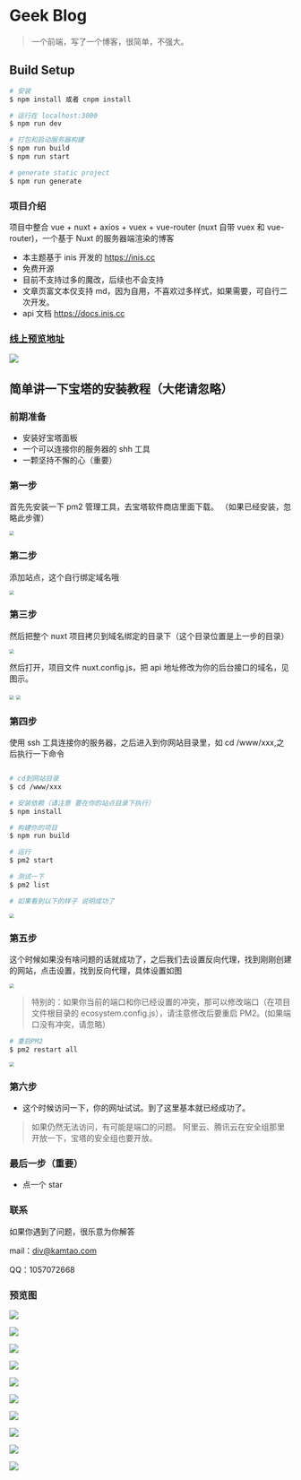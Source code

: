 # Geek Blog

> 一个前端，写了一个博客，很简单，不强大。

## Build Setup

```bash
# 安装
$ npm install 或者 cnpm install

# 运行在 localhost:3000
$ npm run dev

# 打包和启动服务器构建
$ npm run build
$ npm run start

# generate static project
$ npm run generate
```

### 项目介绍

项目中整合 vue + nuxt + axios + vuex + vue-router (nuxt 自带 vuex 和 vue-router)，一个基于 Nuxt 的服务器端渲染的博客

- 本主题基于 inis 开发的 https://inis.cc 
- 免费开源
- 目前不支持过多的魔改，后续也不会支持
- 文章页富文本仅支持 md，因为自用，不喜欢过多样式，如果需要，可自行二次开发。
- api 文档 https://docs.inis.cc 

### [线上预览地址](https://blog.kamtao.com)

![](https://tngeek-mall-1255310647.cos.ap-guangzhou.myqcloud.com/public/geek_blog_readme/geek_1.png!custom)

## 简单讲一下宝塔的安装教程（大佬请忽略）

### 前期准备

- 安装好宝塔面板
- 一个可以连接你的服务器的 shh 工具
- 一颗坚持不懈的心（重要）

### 第一步

首先先安装一下 pm2 管理工具，去宝塔软件商店里面下载。
（如果已经安装，忽略此步骤）

<img src="https://tngeek-mall-1255310647.cos.ap-guangzhou.myqcloud.com/public/geek_blog_readme/%E5%AE%89%E8%A3%85PM2%E5%92%8Cnode.png!custom" style="zoom:50%;" />

### 第二步

添加站点，这个自行绑定域名哦

[这是教程，如果会的，请忽略]: https://jingyan.baidu.com/article/eae07827e0a9ff5eec548591.html

<img src="https://tngeek-mall-1255310647.cos.ap-guangzhou.myqcloud.com/public/geek_blog_readme/%E6%B7%BB%E5%8A%A0%E7%AB%99%E7%82%B9.png!custom" style="zoom: 50%;" />

### 第三步

然后把整个 nuxt 项目拷贝到域名绑定的目录下（这个目录位置是上一步的目录）

<img src="https://tngeek-mall-1255310647.cos.ap-guangzhou.myqcloud.com/public/geek_blog_readme/%E9%A1%B9%E7%9B%AE%E6%94%BE%E5%9C%A8%E7%9B%AE%E5%BD%95%E9%87%8C%E9%9D%A2.png!custom" style="zoom:50%;" />

然后打开，项目文件 nuxt.config.js，把 api 地址修改为你的后台接口的域名，见图示。

<img src="https://tngeek-mall-1255310647.cos.ap-guangzhou.myqcloud.com/public/geek_blog_readme/%E4%BF%AE%E6%94%B9%E6%96%87%E4%BB%B6.png!custom" style="zoom: 50%;" />

<img src="https://tngeek-mall-1255310647.cos.ap-guangzhou.myqcloud.com/public/geek_blog_readme/%E4%BF%AE%E6%94%B9%E6%8E%A5%E5%8F%A3%E5%9C%B0%E5%9D%80.png!custom" style="zoom:50%;" />

### 第四步

使用 ssh 工具连接你的服务器，之后进入到你网站目录里，如 cd /www/xxx,之后执行一下命令

```bash

# cd到网站目录
$ cd /www/xxx

# 安装依赖（请注意 要在你的站点目录下执行）
$ npm install

# 构建你的项目
$ npm run build

# 运行
$ pm2 start

# 测试一下
$ pm2 list

# 如果看到以下的样子 说明成功了
```

<img src="https://tngeek-mall-1255310647.cos.ap-guangzhou.myqcloud.com/public/geek_blog_readme/%E9%83%A8%E7%BD%B2pm2%E5%AE%8C%E6%88%90%E7%9A%84%E6%A0%B7%E5%AD%90.png!custom" style="zoom:50%;" />

### 第五步

这个时候如果没有啥问题的话就成功了，之后我们去设置反向代理，找到刚刚创建的网站，点击设置，找到反向代理，具体设置如图

<img src="https://tngeek-mall-1255310647.cos.ap-guangzhou.myqcloud.com/public/geek_blog_readme/%E7%AB%AF%E5%8F%A3%E4%BF%9D%E6%8C%81%E4%B8%80%E8%87%B4.png!custom" style="zoom:50%;" />

> 特别的：如果你当前的端口和你已经设置的冲突，那可以修改端口（在项目文件根目录的 ecosystem.config.js），请注意修改后要重启 PM2。(如果端口没有冲突，请忽略）

```bash
# 重启PM2
$ pm2 restart all
```

<img src="https://tngeek-mall-1255310647.cos.ap-guangzhou.myqcloud.com/public/geek_blog_readme/%E6%9B%B4%E6%94%B9%E7%AB%AF%E5%8F%A3.png!custom" style="zoom:50%;" />

### 第六步

- 这个时候访问一下，你的网址试试。到了这里基本就已经成功了。

> 如果仍然无法访问，有可能是端口的问题。
> 阿里云、腾讯云在安全组那里开放一下，宝塔的安全组也要开放。

### 最后一步（重要）

- 点一个 star

### 联系

如果你遇到了问题，很乐意为你解答

mail：div@kamtao.com

QQ：1057072668

### 预览图

![](https://tngeek-mall-1255310647.cos.ap-guangzhou.myqcloud.com/public/geek_blog_readme/geek_1.png!custom)

![](https://tngeek-mall-1255310647.cos.ap-guangzhou.myqcloud.com/public/geek_blog_readme/geek_2.png!custom)

![](https://tngeek-mall-1255310647.cos.ap-guangzhou.myqcloud.com/public/geek_blog_readme/geek_3.png!custom)

![](https://tngeek-mall-1255310647.cos.ap-guangzhou.myqcloud.com/public/geek_blog_readme/geek_4.png!custom)

![](https://tngeek-mall-1255310647.cos.ap-guangzhou.myqcloud.com/public/geek_blog_readme/geek_5.png!custom)

![](https://tngeek-mall-1255310647.cos.ap-guangzhou.myqcloud.com/public/geek_blog_readme/geek_6.png!custom)

![](https://tngeek-mall-1255310647.cos.ap-guangzhou.myqcloud.com/public/geek_blog_readme/geek_7.png!custom)

![](https://tngeek-mall-1255310647.cos.ap-guangzhou.myqcloud.com/public/geek_blog_readme/geek_8.png!custom)

![](https://tngeek-mall-1255310647.cos.ap-guangzhou.myqcloud.com/public/geek_blog_readme/geek_9.png!custom)

![](https://tngeek-mall-1255310647.cos.ap-guangzhou.myqcloud.com/public/geek_blog_readme/geek_10.png!custom)
